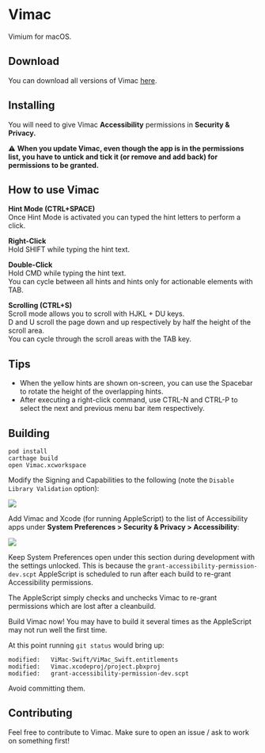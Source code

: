 # Vimac

Vimium for macOS.

## Download

You can download all versions of Vimac [here](https://install.appcenter.ms/users/dexterleng/apps/vimac/distribution_groups/sparkle).

## Installing

You will need to give Vimac **Accessibility** permissions in **Security & Privacy.**

:warning: **When you update Vimac, even though the app is in the permissions list, you have to untick and tick it (or remove and add back) for permissions to be granted.**

## How to use Vimac

**Hint Mode (CTRL+SPACE)** \
Once Hint Mode is activated you can typed the hint letters to perform a click.

**Right-Click** \
Hold SHIFT while typing the hint text.

**Double-Click** \
Hold CMD while typing the hint text. \
You can cycle between all hints and hints only for actionable elements with TAB.

**Scrolling (CTRL+S)** \
Scroll mode allows you to scroll with HJKL + DU keys. \
D and U scroll the page down and up respectively by half the height of the scroll area. \
You can cycle through the scroll areas with the TAB key.

## Tips

* When the yellow hints are shown on-screen, you can use the Spacebar to rotate the height of the overlapping hints.
* After executing a right-click command, use CTRL-N and CTRL-P to select the next and previous menu bar item respectively.

## Building

```
pod install
carthage build
open Vimac.xcworkspace
```

Modify the Signing and Capabilities to the following (note the `Disable Library Validation` option):

![](misc/remove_signing.png)

Add Vimac and Xcode (for running AppleScript) to the list of Accessibility apps under **System Preferences > Security & Privacy > Accessibility**:

![](misc/vimac_xcode_accessibility.png)

Keep System Preferences open under this section during development with the settings unlocked. This is because the `grant-accessibility-permission-dev.scpt` AppleScript is scheduled to run after each build to re-grant Accessibility permissions.

The AppleScript simply checks and unchecks Vimac to re-grant permissions which are lost after a cleanbuild.

Build Vimac now! You may have to build it several times as the AppleScript may not run well the first time.

At this point running `git status` would bring up:

```
modified:   ViMac-Swift/ViMac_Swift.entitlements
modified:   Vimac.xcodeproj/project.pbxproj
modified:   grant-accessibility-permission-dev.scpt
```

Avoid committing them.

## Contributing

Feel free to contribute to Vimac. Make sure to open an issue / ask to work on something first!
